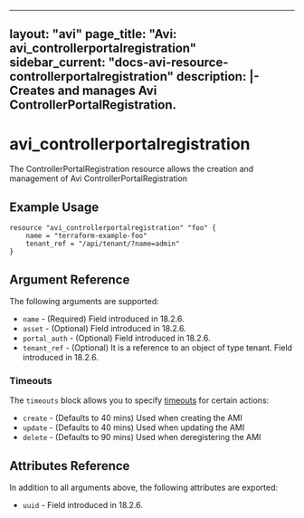 <!--
    Copyright 2021 VMware, Inc.
    SPDX-License-Identifier: Mozilla Public License 2.0
-->
---
layout: "avi"
page_title: "Avi: avi_controllerportalregistration"
sidebar_current: "docs-avi-resource-controllerportalregistration"
description: |-
  Creates and manages Avi ControllerPortalRegistration.
---

# avi_controllerportalregistration

The ControllerPortalRegistration resource allows the creation and management of Avi ControllerPortalRegistration

## Example Usage

```hcl
resource "avi_controllerportalregistration" "foo" {
    name = "terraform-example-foo"
    tenant_ref = "/api/tenant/?name=admin"
}
```

## Argument Reference

The following arguments are supported:

* `name` - (Required) Field introduced in 18.2.6.
* `asset` - (Optional) Field introduced in 18.2.6.
* `portal_auth` - (Optional) Field introduced in 18.2.6.
* `tenant_ref` - (Optional) It is a reference to an object of type tenant. Field introduced in 18.2.6.


### Timeouts

The `timeouts` block allows you to specify [timeouts](https://www.terraform.io/docs/configuration/resources.html#timeouts) for certain actions:

* `create` - (Defaults to 40 mins) Used when creating the AMI
* `update` - (Defaults to 40 mins) Used when updating the AMI
* `delete` - (Defaults to 90 mins) Used when deregistering the AMI

## Attributes Reference

In addition to all arguments above, the following attributes are exported:

* `uuid` -  Field introduced in 18.2.6.

